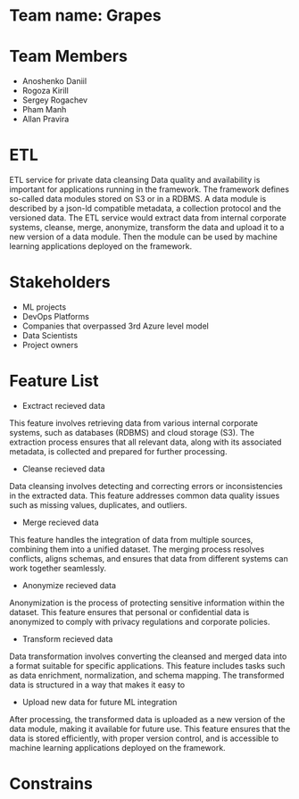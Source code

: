 # Team name: Grapes

# Team Members
- Anoshenko Daniil
- Rogoza Kirill
- Sergey Rogachev
- Pham Manh 
- Allan Pravira
  
# ETL
ETL service for private data cleansing
Data quality and availability is important for applications running in the framework.
The framework defines so-called data modules stored on S3 or in a RDBMS. 
A data module is described by a json-ld compatible metadata, a collection protocol and the versioned data. 
The ETL service would extract data from internal corporate systems, cleanse, merge, anonymize, transform the data and upload it to a new version of a data module. 
Then the module can be used by machine learning applications deployed on the framework.

# Stakeholders
 - ML projects
 - DevOps Platforms
 - Companies that overpassed 3rd Azure level model
 - Data Scientists
 - Project owners

# Feature List
- Exctract recieved data

This feature involves retrieving data from various internal corporate systems, such as databases (RDBMS) and cloud storage (S3). The extraction process ensures that all relevant data, along with its associated metadata, is collected and prepared for further processing.
  
- Cleanse recieved data

Data cleansing involves detecting and correcting errors or inconsistencies in the extracted data. This feature addresses common data quality issues such as missing values, duplicates, and outliers. 

- Merge recieved data

This feature handles the integration of data from multiple sources, combining them into a unified dataset. The merging process resolves conflicts, aligns schemas, and ensures that data from different systems can work together seamlessly. 

- Anonymize recieved data

Anonymization is the process of protecting sensitive information within the dataset. This feature ensures that personal or confidential data is anonymized to comply with privacy regulations and corporate policies. 

- Transform recieved data

Data transformation involves converting the cleansed and merged data into a format suitable for specific applications. This feature includes tasks such as data enrichment, normalization, and schema mapping. The transformed data is structured in a way that makes it easy to 

- Upload new data for future ML integration

After processing, the transformed data is uploaded as a new version of the data module, making it available for future use. This feature ensures that the data is stored efficiently, with proper version control, and is accessible to machine learning applications deployed on the framework.

# Constrains






